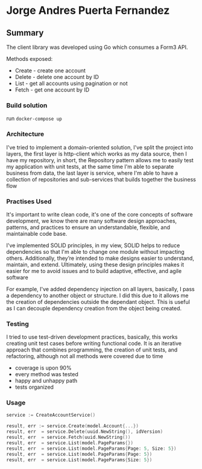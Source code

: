 # Jorge Andres Puerta Fernandez

## Summary

The client library was developed using Go which consumes a Form3 API.

Methods exposed:

* Create - create one account
* Delete - delete one account by ID
* List - get all accounts using pagination or not 
* Fetch - get one account by ID

### Build solution

run ```docker-compose up```

### Architecture

I've tried to implement a domain-oriented solution, I've split the project into layers, the first layer is http-client which works as my data source, then I have my repository, in short, the Repository pattern allows me to easily test my application with unit tests, at the same time I'm able to separate business from data, the last layer is service, where I'm able to have a collection of repositories and sub-services that builds together the business flow  

### Practises Used

It's important to write clean code, it's one of the core concepts of software development, we know there are many software design approaches, patterns, and practices to ensure an understandable, flexible, and maintainable code base.

I've implemented SOLID principles, in my view, SOLID helps to reduce dependencies so that I'm able to change one module without impacting others. Additionally, they’re intended to make designs easier to understand, maintain, and extend. Ultimately, using these design principles makes it easier for me to avoid issues and to build adaptive, effective, and agile software

For example, I've added dependency injection on all layers, basically, I pass a dependency to another object or structure. I did this due to it allows me the creation of dependencies outside the dependant object. This is useful as I can decouple dependency creation from the object being created. 

### Testing

I tried to use test-driven development practices, basically, this works creating unit test cases before writing functional code. It is an iterative approach that combines programming, the creation of unit tests, and refactoring, although not all methods were covered due to time

* coverage is upon 90%
* every method was tested
* happy and unhappy path
* tests organized 

### Usage

```go
service := CreateAccountService()

result, err := service.Create(model.Account{...})
result, err  = service.Delete(uuid.NewString(), idVersion)
result, err  = service.Fetch(uuid.NewString())
result, err  = service.List(model.PageParams{})
result, err  = service.List(model.PageParams{Page: 5, Size: 5})
result, err  = service.List(model.PageParams{Page: 5})
result, err  = service.List(model.PageParams{Size: 5})
```
